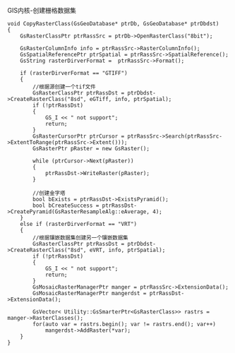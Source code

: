 GIS内核-创建栅格数据集	
	
	void CopyRasterClass(GsGeoDatabase* ptrDb, GsGeoDatabase* ptrDbdst)
	{
		GsRasterClassPtr ptrRassSrc = ptrDb->OpenRasterClass("8bit");
	
		GsRasterColumnInfo info = ptrRassSrc->RasterColumnInfo();
		GsSpatialReferencePtr ptrSpatial = ptrRassSrc->SpatialReference();
		GsString rasterDirverFormat =  ptrRassSrc->Format();
	
		if (rasterDirverFormat == "GTIFF")
		{
			//根据源创建一个tif文件
			GsRasterClassPtr ptrRassDst = ptrDbdst->CreateRasterClass("8sd", eGTiff, info, ptrSpatial);
			if (!ptrRassDst)
			{
				GS_I << " not support";
				return;
			}
			GsRasterCursorPtr ptrCursor = ptrRassSrc->Search(ptrRassSrc->ExtentToRange(ptrRassSrc->Extent()));
			GsRasterPtr pRaster = new GsRaster();
	
			while (ptrCursor->Next(pRaster))
			{
				ptrRassDst->WriteRaster(pRaster);
			}
	
			//创建金字塔
			bool bExists = ptrRassDst->ExistsPyramid();
			bool bCreateSuccess = ptrRassDst->CreatePyramid(GsRasterResampleAlg::eAverage, 4);
		}
		else if (rasterDirverFormat == "VRT")
		{
			//根据镶嵌数据集创建另一个镶嵌数据集
			GsRasterClassPtr ptrRassDst = ptrDbdst->CreateRasterClass("8sd", eVRT, info, ptrSpatial);
			if (!ptrRassDst)
			{
				GS_I << " not support";
				return;
			}
			GsMosaicRasterManagerPtr manger = ptrRassSrc->ExtensionData();
			GsMosaicRasterManagerPtr mangerdst = ptrRassDst->ExtensionData();
	
			GsVector< Utility::GsSmarterPtr<GsRasterClass>> rastrs = manger->RasterClasses();
			for(auto var = rastrs.begin(); var != rastrs.end(); var++)
				mangerdst->AddRaster(*var);
		}
	}